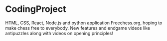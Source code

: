 # CodingProject
 HTML, CSS, React, Node.js and python application
Freechess.org, hoping to make chess free to everybody.
New features and endgame videos like antipuzzles along with videos on opening principles!
